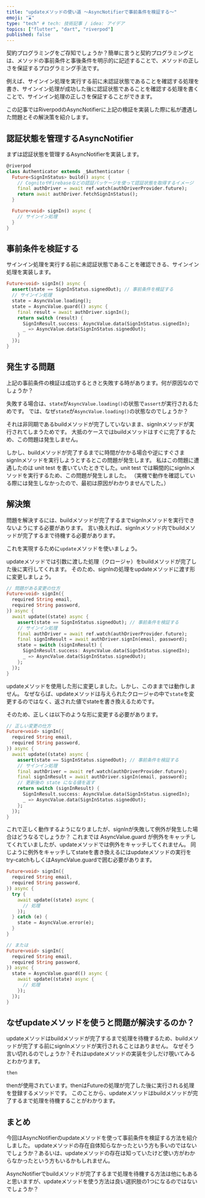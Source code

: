 ```yaml
---
title: "updateメソッドの使い道 〜AsyncNotifierで事前条件を検証する〜"
emoji: "⌛"
type: "tech" # tech: 技術記事 / idea: アイデア
topics: ["flutter", "dart", "riverpod"]
published: false
---
```


契約プログラミングをご存知でしょうか？簡単に言うと契約プログラミングとは、メソッドの事前条件と事後条件を明示的に記述することで、メソッドの正しさを保証するプログラミング手法です。

例えば、サインイン処理を実行する前に未認証状態であることを確認する処理を書き、サインイン処理が成功した後に認証状態であることを確認する処理を書くことで、サインイン処理の正しさを保証することができます。

この記事ではRiverpodのAsyncNotifierに上記の検証を実装した際に私が遭遇した問題とその解決策を紹介します。

## 認証状態を管理するAsyncNotifier

まずは認証状態を管理するAsyncNotifierを実装します。

```dart
@riverpod
class Authenticator extends _$Authenticator {
  Future<SignInStatus> build() async {
    // CognitoやFirebaseなどの認証パッケージを使って認証状態を取得するイメージ
    final authDriver = await ref.watch(authDriverProvider.future);
    return await authDriver.fetchSignInStatus();
  }

  Future<void> signIn() async {
    // サインイン処理
  }
}
```

## 事前条件を検証する

サインイン処理を実行する前に未認証状態であることを確認できる、サインイン処理を実装します。

```dart
Future<void> signIn() async {
  assert(state == SignInStatus.signedOut); // 事前条件を検証する
  // サインイン処理
  state = AsyncValue.loading();
  state = AsyncValue.guard(() async {
    final result = await authDriver.signIn();
    return switch (result) {
      SignInResult.success: AsyncValue.data(SignInStatus.signedIn);
      _ => AsyncValue.data(SignInStatus.signedOut);
    }
  });
}
```

## 発生する問題

上記の事前条件の検証は成功するときと失敗する時があります。何が原因なのでしょうか？

失敗する場合は、`state`が`AsyncValue.loading()`の状態で`assert`が実行されるためです。
では、なぜ`state`が`AsyncValue.loading()`の状態なのでしょうか？

それは非同期であるbuildメソッドが完了していないまま、signInメソッドが実行されてしまうためです。
大抵のケースではbuildメソッドはすぐに完了するため、この問題は発生しません。

しかし、buildメソッドが完了するまでに時間がかかる場合や逆にすぐさまsignInメソッドを実行しようとするとこの問題が発生します。
私はこの問題に遭遇したのは unit test を書いていたときでした。unit test では瞬間的にsignInメソッドを実行するため、この問題が発生しました。
（実機で動作を確認している際には発生しなかったので、最初は原因がわかりませんでした。）

## 解決策

問題を解決するには、buildメソッドが完了するまでsignInメソッドを実行できないようにする必要があります。
言い換えれば、signInメソッド内でbuildメソッドが完了するまで待機する必要があります。

これを実現するために`update`メソッドを使いましょう。

updateメソッドでは引数に渡した処理（クロージャ）をbuildメソッドが完了した後に実行してくれます。
そのため、signInの処理をupdateメソッドに渡す形に変更しましょう。

```dart
// 問題がある変更の仕方
Future<void> signIn({
  required String email,
  required String password,
}) async {
  await update((state) async {
    assert(state == SignInStatus.signedOut); // 事前条件を検証する
    // サインイン処理
    final authDriver = await ref.watch(authDriverProvider.future);
    final signInResult = await authDriver.signIn(email, password);
    state = switch (signInResult) {
      SignInResult.success: AsyncValue.data(SignInStatus.signedIn);
      _ => AsyncValue.data(SignInStatus.signedOut);
    };
  });
}
```

updateメソッドを使用した形に変更しました。しかし、このままでは動作しません。
なぜならば、updateメソッドは与えられたクロージャの中で`state`を変更するのではなく、返された値でstateを書き換えるためです。

そのため、正しくは以下のような形に変更する必要があります。

```dart
// 正しい変更の仕方
Future<void> signIn({
  required String email,
  required String password,
}) async {
  await update((state) async {
    assert(state == SignInStatus.signedOut); // 事前条件を検証する
    // サインイン処理
    final authDriver = await ref.watch(authDriverProvider.future);
    final signInResult = await authDriver.signIn(email, password);
    // 更新後の state になる値を返す
    return switch (signInResult) {
      SignInResult.success: AsyncValue.data(SignInStatus.signedIn);
      _ => AsyncValue.data(SignInStatus.signedOut);
    };
  });
}
```

これで正しく動作するようになりましたが、signInが失敗して例外が発生した場合はどうなるでしょうか？
これまでは AsyncValue.guard が例外をキャッチしてくれていましたが、updateメソッドでは例外をキャッチしてくれません。
同じように例外をキャッチしてstateを書き換えるにはupdateメソッドの実行をtry-catchもしくはAsyncValue.guardで囲む必要があります。

```dart
Future<void> signIn({
  required String email,
  required String password,
}) async {
  try {
    await update((state) async {
      // 処理
    });
  } catch (e) {
    state = AsyncValue.error(e);
  }
}

// または
Future<void> signIn({
  required String email,
  required String password,
}) async {
  state = AsyncValue.guard(() async {
    await update((state) async {
      // 処理
    });
  });
}
```

## なぜupdateメソッドを使うと問題が解決するのか？

updateメソッドはbuildメソッドが完了するまで処理を待機するため、buildメソッドが完了する前にsignInメソッドが実行されることはありません。
なぜそう言い切れるのでしょうか？それはupdateメソッドの実装を少しだけ覗いてみるとわかります。

```dart
then
```

thenが使用されています。thenはFutureの処理が完了した後に実行される処理を登録するメソッドです。
このことから、updateメソッドはbuildメソッドが完了するまで処理を待機することがわかります。

## まとめ

今回はAsyncNotifierのupdateメソッドを使って事前条件を検証する方法を紹介しました。
updateメソッドの存在自体知らなかったという方も多いのではないでしょうか？あるいは、updateメソッドの存在は知っていたけど使い方がわからなかったという方もいるかもしれません。

AsyncNotifierでbuildメソッドが完了するまで処理を待機する方法は他にもあると思いますが、updateメソッドを使う方法は良い選択肢の1つになるのではないでしょうか？
